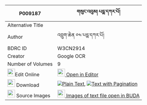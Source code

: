 |P009187|གསུང་འབུམ། པདྨ་དཀར་པོ། 
| --- | --- 
|Alternative Title |
|Author| འབྲུག་ཆེན ༠༤་པདྨ་དཀར་པོ།
|BDRC ID | W3CN2914
|Creator | Google OCR
|Number of Volumes| 9
|<img width="25" src="https://img.icons8.com/color/25/000000/edit-property.png">Edit Online| [<img width="25" src="https://avatars.githubusercontent.com/u/45091458?s=200&v=4"> Open in Editor](http://editor.openpecha.org/P009187)
|<img width="25" src="https://img.icons8.com/fluent/48/000000/download-2.png"/>  Download | [![](https://img.icons8.com/color/20/000000/txt.png)Plain Text](https://github.com/Openpecha/P009187/releases/download/v1/sungbum_pema_karpo_plain_P009187.zip), [![](https://img.icons8.com/color/20/000000/txt.png)Text with Pagination](https://github.com/Openpecha/P009187/releases/download/v1/sungbum_pema_karpo_pages_P009187.zip)
|<img width="25" src="https://img.icons8.com/plasticine/100/000000/pictures-folder.png"/>  Source Images | [<img width="25" src="https://library.bdrc.io/icons/BUDA-small.svg"> Images of text file open in BUDA](https://library.bdrc.io/show/bdr:W3CN2914)